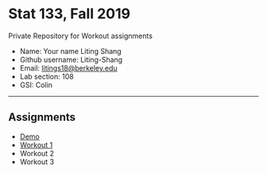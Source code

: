 # Stat 133, Fall 2019

Private Repository for Workout assignments

- Name: Your name Liting Shang
- Github username: Liting-Shang
- Email: litings18@berkeley.edu
- Lab section: 108
- GSI: Colin

-----

## Assignments

- [Demo](demo)
- [Workout 1](workout1)
- Workout 2
- Workout 3


